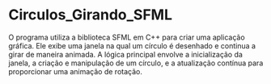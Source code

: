 # Circulos_Girando_SFML
O programa utiliza a biblioteca SFML em C++ para criar uma aplicação gráfica. Ele exibe uma janela na qual um círculo é desenhado e continua a girar de maneira animada. A lógica principal envolve a inicialização da janela, a criação e manipulação de um círculo, e a atualização contínua para proporcionar uma animação de rotação.
